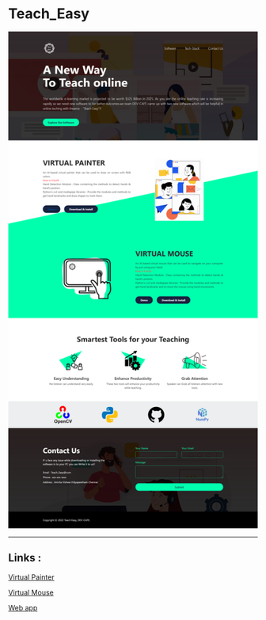 # Teach_Easy
<img src="images/Teach-Easy.png" />

---

## Links :

[Virtual Painter](https://github.com/Paritosh-J/virtual-painter.git)

[Virtual Mouse](https://github.com/rishabh1402/Virtual_Mouse)

[Web app](https://github.com/Jaswanth1410/Teach_Easy)
